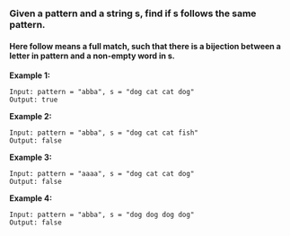 ### Given a pattern and a string s, find if s follows the same pattern.

#### Here **follow** means a full match, such that there is a bijection between a letter in pattern and a non-empty word in s.

 

**Example 1:**

```
Input: pattern = "abba", s = "dog cat cat dog"
Output: true
```

**Example 2:**

```
Input: pattern = "abba", s = "dog cat cat fish"
Output: false
```
**Example 3:**

```
Input: pattern = "aaaa", s = "dog cat cat dog"
Output: false
```
**Example 4:**

```
Input: pattern = "abba", s = "dog dog dog dog"
Output: false
```